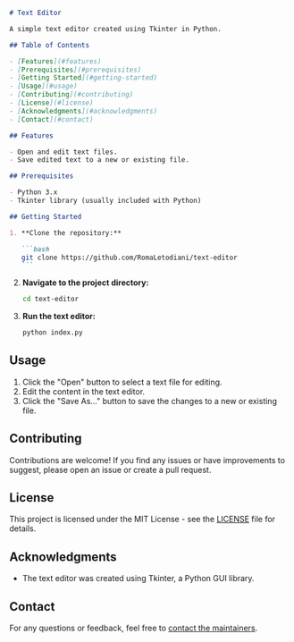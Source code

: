````markdown
# Text Editor

A simple text editor created using Tkinter in Python.

## Table of Contents

- [Features](#features)
- [Prerequisites](#prerequisites)
- [Getting Started](#getting-started)
- [Usage](#usage)
- [Contributing](#contributing)
- [License](#license)
- [Acknowledgments](#acknowledgments)
- [Contact](#contact)

## Features

- Open and edit text files.
- Save edited text to a new or existing file.

## Prerequisites

- Python 3.x
- Tkinter library (usually included with Python)

## Getting Started

1. **Clone the repository:**

   ```bash
   git clone https://github.com/RomaLetodiani/text-editor
   ```
````

2. **Navigate to the project directory:**

   ```bash
   cd text-editor
   ```

3. **Run the text editor:**

   ```bash
   python index.py
   ```

## Usage

1. Click the "Open" button to select a text file for editing.
2. Edit the content in the text editor.
3. Click the "Save As..." button to save the changes to a new or existing file.

## Contributing

Contributions are welcome! If you find any issues or have improvements to suggest, please open an issue or create a pull request.

## License

This project is licensed under the MIT License - see the [LICENSE](LICENSE) file for details.

## Acknowledgments

- The text editor was created using Tkinter, a Python GUI library.

## Contact

For any questions or feedback, feel free to [contact the maintainers](mailto:roman.letodiani03@gmail.com).

```

```
